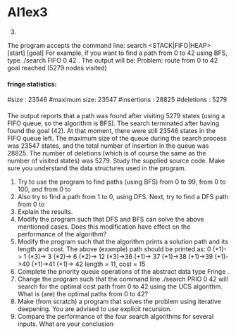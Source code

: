 # AI1ex3
3.
The program accepts the command line:
search <STACK|FIFO|HEAP> [start] [goal]
For example, if you want to find a path from 0 to 42 using BFS, type
./search FIFO 0 42
.  The
output will be:
Problem: route from 0 to 42
goal reached (5279 nodes visited)
#### fringe statistics:
#size        :   23546
#maximum size:   23547
#insertions  :   28825
#deletions   :    5279
####
The output reports that a path was found after visiting 5279 states (using a FIFO queue, so the
algorithm  is  BFS).  The  search  terminated  after  having  found  the  goal  (42).   At  that  moment,
there were still 23546 states in the FIFO queue left.  The maximum size of the queue during the
search process was 23547 states, and the total number of insertion in the queue was 28825.  The
number of deletions (which is of course the same as the number of visited states) was 5279.
Study  the  supplied  source  code.   Make  sure  you  understand  the  data  structures  used  in  the
program. 


1.  Try to use the program to find paths (using BFS) from 0 to 99, from 0 to 100, and from 0 to
102.  Also try to find a path from 1 to 0, using DFS. Next, try to find a DFS path from 0 to
1.  Explain the results.
2.  Modify the program such that DFS and BFS can solve the above mentioned cases.  Does this
modification have effect on the performance of the algorithm?
3.  Modify the program such that the algorithm prints a solution path and its length and cost.
The above (example) path should be printed as:
0 (+1)-> 1 (*3)-> 3 (*2)-> 6 (*2)-> 12 (*3)->36 (+1)-> 37 (+1)->38
(+1)->39 (+1)->40 (+1)->41 (+1)-> 42
length = 11, cost = 15
4.  Complete the priority queue operations of the abstract data type
Fringe
.
5.  Change the program such that the command line
./search PRIO 0 42
will search for the
optimal cost path from 0 to 42 using the UCS algorithm.  What is (are) the optimal paths
from 0 to 42?
6.  Make (from scratch) a program that solves the problem using iterative deepening.  You are
advised to use explicit recursion.
7.  Compare the performance of the four search algorithms for several inputs.  What are your
conclusion
